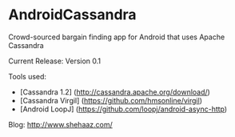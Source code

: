 AndroidCassandra
================

Crowd-sourced bargain finding app for Android that uses Apache Cassandra

Current Release: Version 0.1

Tools used:
* [Cassandra 1.2] (http://cassandra.apache.org/download/)
* [Cassandra Virgil] (https://github.com/hmsonline/virgil)</br>
* [Android LoopJ] (https://github.com/loopj/android-async-http)

Blog:
http://www.shehaaz.com/

